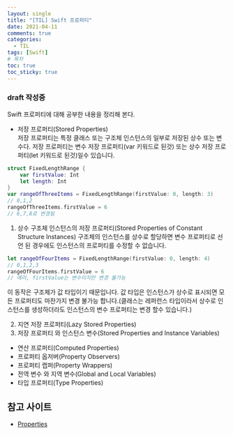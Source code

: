 ```yaml
---
layout: single
title: "[TIL] Swift 프로퍼티"
date: 2021-04-11
comments: true
categories:
  - TIL
tags: [Swift]
# 목차
toc: true
toc_sticky: true
---
```

### draft 작성중
Swift 프로퍼티에 대해 공부한 내용을 정리해 본다.


- 저장 프로퍼티(Stored Properties)  
저장 프로퍼티는 특정 클래스 또는 구조체 인스턴스의 일부로 저장된 상수 또는 변수다.
저장 프로퍼티는 변수 저장 프로퍼티(var 키워드로 된것) 또는 상수 저장 프로퍼티(let 키워드로 된것)일수 있습니다.
```swift
struct FixedLengthRange {
    var firstValue: Int
    let length: Int
}
var rangeOfThreeItems = FixedLengthRange(firstValue: 0, length: 3)
// 0,1,2
rangeOfThreeItems.firstValue = 6
// 6,7,8로 변경됨
```  

  1. 상수 구조체 인스턴스의 저장 프로퍼티(Stored Properties of Constant Structure Instances)
  구조체의 인스턴스를 상수로 할당하면 변수 프로퍼티로 선언 된 경우에도 인스턴스의 프로퍼티를 수정할 수 없습니다.  
  ```swift
  let rangeOfFourItems = FixedLengthRange(firstValue: 0, length: 4)
  // 0,1,2,3
  rangeOfFourItems.firstValue = 6
  // 에러, firstValue는 변수이지만 변경 불가능 
  ```  
  이 동작은 구조체가 값 타입이기 때문입니다. 값 타입은 인스턴스가 상수로 표시되면 모든 프로퍼티도 마찬가지 변경 불가능 합니다.(클래스는 레퍼런스 타입이라서 상수로 인스턴스를 생성하더라도 인스턴스의 변수 프로퍼티는 변경 할수 있습니다.)

  2. 지연 저장 프로퍼티(Lazy Stored Properties)
  3. 저장 프로퍼티 와 인스턴스 변수(Stored Properties and Instance Variables)


- 연산 프로퍼티(Computed Properties)
- 프로퍼티 옵저버(Property Observers)
- 프로퍼티 랩퍼(Property Wrappers)
- 전역 변수 와 지역 변수(Global and Local Variables)
- 타입 프로퍼티(Type Properties)


## 참고 사이트
- [Properties](https://docs.swift.org/swift-book/LanguageGuide/Properties.html)
